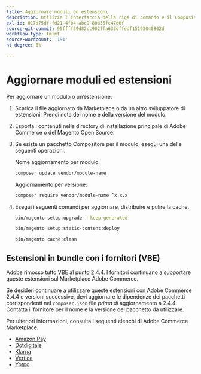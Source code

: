 ```yaml
---
title: Aggiornare moduli ed estensioni
description: Utilizza l’interfaccia della riga di comando e il Compositore per aggiornare i moduli e le estensioni di Adobe Commerce e di Magento Open Source.
exl-id: 017d75df-fd21-4fb4-abc9-80a35fc47d0f
source-git-commit: 95ffff39d82cc9027fa633dffedf15193040802d
workflow-type: tm+mt
source-wordcount: '191'
ht-degree: 0%

---
```


# Aggiornare moduli ed estensioni

Per aggiornare un modulo o un’estensione:

1. Scarica il file aggiornato da Marketplace o da un altro sviluppatore di estensioni. Prendi nota del nome e della versione del modulo.

1. Esporta i contenuti nella directory di installazione principale di Adobe Commerce o del Magento Open Source.

1. Se esiste un pacchetto Compositore per il modulo, esegui una delle seguenti operazioni.

   Nome aggiornamento per modulo:

   ```bash
   composer update vendor/module-name
   ```

   Aggiornamento per versione:

   ```bash
   composer require vendor/module-name ^x.x.x
   ```

1. Esegui i seguenti comandi per aggiornare, distribuire e pulire la cache.

   ```bash
   bin/magento setup:upgrade --keep-generated
   ```

   ```bash
   bin/magento setup:static-content:deploy
   ```

   ```bash
   bin/magento cache:clean
   ```

## Estensioni in bundle con i fornitori (VBE)

Adobe rimosso tutto [VBE](https://devdocs.magento.com/extensions/vendor/) al punto 2.4.4. I fornitori continuano a supportare queste estensioni sul Marketplace Adobe Commerce.

Se desideri continuare a utilizzare queste estensioni con Adobe Commerce 2.4.4 e versioni successive, devi aggiornare le dipendenze dei pacchetti corrispondenti nel `composer.json` file _prima di_ aggiornamento a 2.4.4. Contatta il fornitore per il nome e la versione del pacchetto da utilizzare.

Per ulteriori informazioni, consulta i seguenti elenchi di Adobe Commerce Marketplace:

- [Amazon Pay](https://marketplace.magento.com/amzn-amazon-pay-magento-2-module.html)
- [Dotdigitale](https://marketplace.magento.com/dotdigital-dotdigital-magento2-os-package.html)
- [Klarna](https://marketplace.magento.com/klarna-m2-klarna.html)
- [Vertice](https://marketplace.magento.com/vertexinc-vertex-tax-module.html)
- [Yotpo](https://marketplace.magento.com/yotpo-module-yotpo.html)
